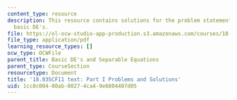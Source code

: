 ```yaml
---
content_type: resource
description: This resource contains solutions for the problem statements related to
  basic DE's.
file: https://ol-ocw-studio-app-production.s3.amazonaws.com/courses/18-03sc-differential-equations-fall-2011/1cc8c00400ab08274ca49e6804407d05_MIT18_03SCF11_ps1_s1s.pdf
file_type: application/pdf
learning_resource_types: []
ocw_type: OCWFile
parent_title: Basic DE's and Separable Equations
parent_type: CourseSection
resourcetype: Document
title: '18.03SCF11 text: Part I Problems and Solutions'
uid: 1cc8c004-00ab-0827-4ca4-9e6804407d05
---
```

